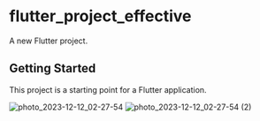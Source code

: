 # flutter_project_effective

A new Flutter project.

## Getting Started

This project is a starting point for a Flutter application.

![photo_2023-12-12_02-27-54](https://github.com/muntheoy/flutter_project/assets/126160960/32ee9f79-1643-4082-a6f9-6cc6fccb316f)
![photo_2023-12-12_02-27-54 (2)](https://github.com/muntheoy/flutter_project/assets/126160960/1944ff9f-303b-4ade-9144-8540b33544b8)
